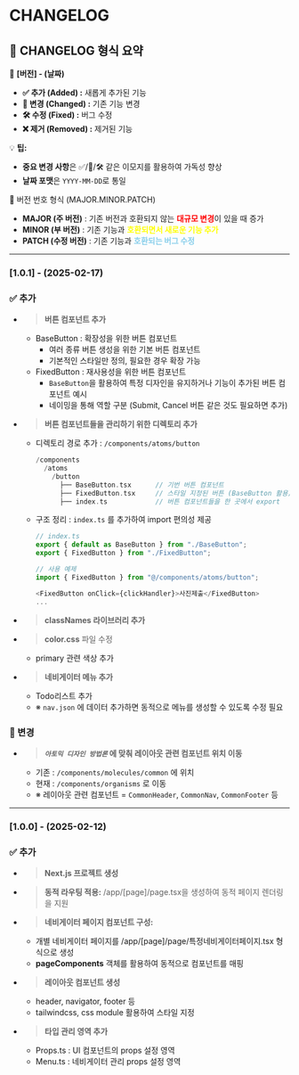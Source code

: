# **CHANGELOG**

## 📌 **CHANGELOG 형식 요약**

🔹 **[버전] - (날짜)**

- **✅ 추가 (Added) :** 새롭게 추가된 기능
- **🔄 변경 (Changed) :** 기존 기능 변경
- **🛠️ 수정 (Fixed) :** 버그 수정
- **❌ 제거 (Removed) :** 제거된 기능

💡 **팁:**

- **중요 변경 사항**은 ✅/🔹/🛠️ 같은 이모지를 활용하여 가독성 향상
- **날짜 포맷**은 `YYYY-MM-DD`로 통일

📌 버전 번호 형식 (MAJOR.MINOR.PATCH)

- **MAJOR (주 버전)** : 기존 버전과 호환되지 않는 <span style="color: red">**대규모 변경**</span>이 있을 때 증가
- **MINOR (부 버전)** : 기존 기능과 <span style="color: yellow">**호환되면서 새로운 기능 추가**</span>
- **PATCH (수정 버전)** : 기존 기능과 <span style="color: skyblue">**호환되는 버그 수정**</span>

---

### [1.0.1] - (2025-02-17)

### **✅ 추가**

- > **버튼 컴포넌트 추가**
  - BaseButton : 확장성을 위한 버튼 컴포넌트
    - 여러 종류 버튼 생성을 위한 기본 버튼 컴포넌트
    - 기본적인 스타일만 정의, 필요한 경우 확장 가능
  - FixedButton : 재사용성을 위한 버튼 컴포넌트
    - `BaseButton`을 활용하여 특정 디자인을 유지하거나 기능이 추가된 버튼 컴포넌트 예시
    - 네이밍을 통해 역할 구분 (Submit, Cancel 버튼 같은 것도 필요하면 추가)
- > **버튼 컴포넌트들을 관리하기 위한 디렉토리 추가**

  - 디렉토리 경로 추가 : `/components/atoms/button`
    ```cpp
    /components
      /atoms
        /button
          ├── BaseButton.tsx      // 기번 버튼 컴포넌트
          ├── FixedButton.tsx     // 스타일 지정된 버튼 (BaseButton 활용)
          ├── index.ts            // 버튼 컴포넌트들을 한 곳에서 export
    ```
  - 구조 정리 : `index.ts` 를 추가하여 import 편의성 제공

    ```ts
    // index.ts
    export { default as BaseButton } from "./BaseButton";
    export { FixedButton } from "./FixedButton";

    // 사용 예제
    import { FixedButton } from "@/components/atoms/button";

    <FixedButton onClick={clickHandler}>사진제출</FixedButton>
    ...
    ```

- > **classNames 라이브러리 추가**
- > **color.css** 파일 수정
  - primary 관련 색상 추가
- > **네비게이터 메뉴 추가**
  - Todo리스트 추가
  - ※ `nav.json` 에 데이터 추가하면 동적으로 메뉴를 생성할 수 있도록 수정 필요

### 🔄 변경

- > **_`아토믹 디자인 방법론`_ 에 맞춰 레이아웃 관련 컴포넌트 위치 이동**
  - 기존 : `/components/molecules/common` 에 위치
  - 현재 : `/components/organisms` 로 이동
  - ※ 레이아웃 관련 컴포넌트 = `CommonHeader`, `CommonNav`, `CommonFooter` 등

---

### [1.0.0] - (2025-02-12)

### **✅ 추가**

- > **Next.js 프로젝트 생성**
- > **동적 라우팅 적용:** /app/[page]/page.tsx을 생성하여 동적 페이지 렌더링을 지원
- > **네비게이터 페이지 컴포넌트 구성:**
  - 개별 네비게이터 페이지를 /app/[page]/page/특정네비게이터페이지.tsx 형식으로 생성
  - **pageComponents** 객체를 활용하여 동적으로 컴포넌트를 매핑
- > **레이아웃 컴포넌트 생성**
  - header, navigator, footer 등
  - tailwindcss, css module 활용하여 스타일 지정
- > **타입 관리 영역 추가**
  - Props.ts : UI 컴포넌트의 props 설정 영역
  - Menu.ts : 네비게이터 관리 props 설정 영역
